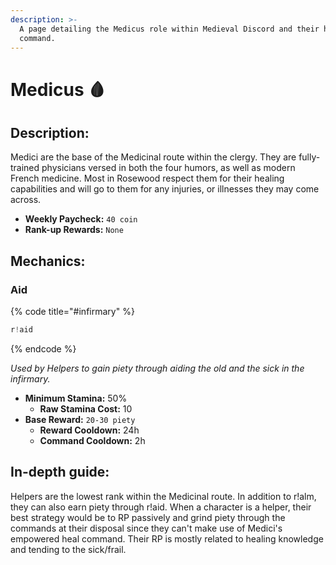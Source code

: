 ```yaml
---
description: >-
  A page detailing the Medicus role within Medieval Discord and their heal
  command.
---
```


# Medicus 🩸

## Description:

Medici are the base of the Medicinal route within the clergy. They are fully-trained physicians versed in both the four humors, as well as modern French medicine. Most in Rosewood respect them for their healing capabilities and will go to them for any injuries, or illnesses they may come across.

* **Weekly Paycheck:** `40 coin`
* **Rank-up Rewards:** `None`

## Mechanics:

### Aid

{% code title="\#infirmary" %}
```javascript
r!aid
```
{% endcode %}

_Used by Helpers to gain piety through aiding the old and the sick in the infirmary._

* **Minimum Stamina:** 50%
  * **Raw Stamina Cost:** 10
* **Base Reward:** `20-30 piety`
  * **Reward Cooldown:** 24h
  * **Command Cooldown:** 2h

## In-depth guide:

Helpers are the lowest rank within the Medicinal route. In addition to r!alm, they can also earn piety through r!aid. When a character is a helper, their best strategy would be to RP passively and grind piety through the commands at their disposal since they can't make use of Medici's empowered heal command. Their RP is mostly related to healing knowledge and tending to the sick/frail.

